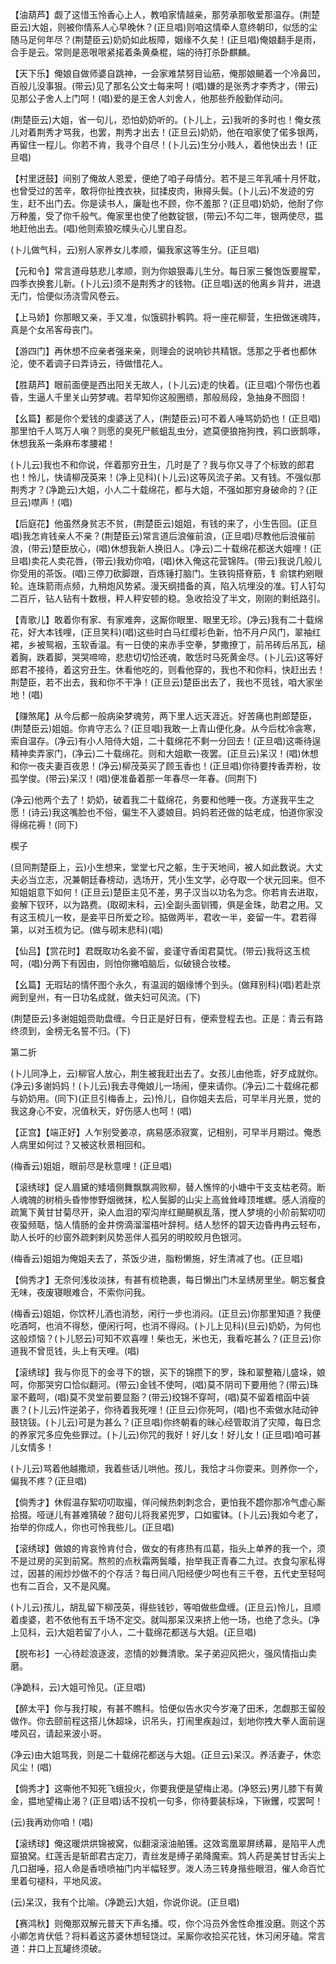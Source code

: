 <!-- { "loadSidebar": true } -->
【油葫芦】觑了这惜玉怜香心上人，教咱家情越亲，那劳承那敬爱那温存。(荆楚臣云)大姐，则被你情系人心早晚休？(正旦唱)则咱这情牵人意终朝印，似恁的尘随马足何年尽？(荆楚臣云)奶奶如此板障，姻缘不久矣！(正旦唱)俺娘翻手是雨，合手是云。常则是恶哏哏紧掿着条黄桑棍，端的待打杀卧麒麟。

【天下乐】俺娘自做师婆自跳神，一会家难禁努目讪筋，俺那娘飇着一个冷鼻凹，百般儿没事狠。(带云)见了那名公文士每来呵！(唱)嫌的是张秀才李秀才，(带云)见那公子舍人上门呵！(唱)爱的是王舍人刘舍人，他那些乔殷勤佯动问。

(荆楚臣云)大姐，省一句儿，恐怕奶奶听的。(卜儿上，云)我听的多时也！俺女孩儿对着荆秀才骂我，也罢，荆秀才出去！(正旦云)奶奶，他在咱家使了偌多银两，再留住一程儿。你若不肯，我寻个自尽！(卜儿云)生分小贱人，着他快出去！(正旦唱)

【村里迓鼓】间别了俺故人恩爱，便绝了咱子母情分。若不是三年乳哺十月怀耽，也曾受过的苦辛，敢将你扯拽衣袂，挝揉皮肉，揪撏头鬓。(卜儿云)不发迹的穷生，赶不出门去。你是读书人，廉耻也不顾，你不羞那？(正旦唱)奶奶，他耐了你万种羞，受了你千般气。俺家里也使了他数锭银，(带云)不勾二年，银两使尽，揾地赶他出去。(唱)他则索狼吃幞头心儿里自忍。

(卜儿做气科，云)别人家养女儿孝顺，偏我家这等生分。(正旦唱)

【元和令】常言道母慈悲儿孝顺，则为你娘狠毒儿生分。每日家三餐饱饭要腥荤，四季衣换套儿新。(卜儿云)须不是荆秀才的钱物。(正旦唱)送的他离乡背井，进退无门，恰便似汤浇雪风卷云。

【上马娇】你那眼又亲，手又准，似饿鹞扑鹌鹑。将一座花柳营，生扭做迷魂阵，真是个女吊客母丧门。

【游四门】再休想不应亲者强来亲，则理会的说响钞共精银。恁那之乎者也都休沦，使不着调子曰弄诗云，待做惜花人。

【胜葫芦】眼前面便是西出阳关无故人，(卜儿云)走的快着。(正旦唱)个带伤也着昏，生逼人千里关山劳梦魂。若早知你这般圈缋，那般局段，急抽身不囫囵！

【幺篇】都是你个爱钱的虔婆送了人，(荆楚臣云)可不着人唾骂奶奶也！(正旦唱)那里怕千人骂万人嗔？则愿的臭死尸骸蛆乱虫分，遮莫便狼拖狗拽，鸦口嵌鹊啄，休想我系一条麻布孝腰裙！

(卜儿云)我也不和你说，伴着那穷丑生，几时是了？我与你又寻了个标致的郎君也！怜儿，快请柳茂英来！(净上见科)(卜儿云)这等风流子弟。又有钱。不强似那荆秀才？(净跪云)大姐，小人二十载绵花，都与大姐，不强如那穷身破命的？(正旦云)噤声！(唱)

【后庭花】他虽然身贫志不贫，(荆楚臣云)姐姐，有钱的来了，小生告回。(正旦唱)我怎肯钱亲人不亲？(荆楚臣云)常言道后浪催前浪，(正旦唱)尽教他后浪催前浪，(带云)楚臣放心，(唱)休想我新人换旧人。(净云)二十载绵花都送大姐哩！(正旦唱)卖花人卖花唇，(带云)我劝你咱，(唱)休入俺这花营锦阵。(带云)我说几般儿你受用的茶饭。(唱)三停刀砍脚跟，百炼锤打脑门。生铁钩搭脊筋，钅俞镔杓剜眼轮。连珠箭雨点频，九稍炮风势紧。漫天纲措备的真，陷入坑埋没的准。钉人钉勾二百斤，钻人钻有十数根，秤人秤安顿的稳。急收拾没了半文，刚刚的剩纸路引。

【青歌儿】敢着你有家、有家难奔，这厮你眼里、眼里无珍。(净云)我有二十载绵花，好大本钱哩，(正旦笑科)(唱)这些时白马红缨衫色新，怕不月户风门，翠袖红裙，乡被鸳裀，玉软香温。有一日使的来赤手空拳，梦撒撩丁，前吊砖后吊瓦，槌着胸，跌着脚，哭哭啼啼，悲悲切切恰还魂，敢恁时马死黄金尽。(卜儿云)这等好郎君不接待，着这穷丑生。休看他吃的，则看他穿的，我也不和你料，快赶出去！荆楚臣，若不出去，我和你不干净！(正旦云)楚臣出去了，我也不觅钱，咱大家坐地！(唱)

【赚煞尾】从今后都一般病染梦魂劳，两下里人远天涯近。好苦痛也荆郎楚臣，(荆楚臣云)姐姐。你肯守志么？(正旦唱)我敢一上青山便化身。从今后枕冷衾寒，索自温存。(净云)有小人陪侍大姐，二十载绵花不剩一分回去！(正旦唱)这嘶待逞精神卖弄家门，(净云)二十载绵花。则和大姐歇一夜罢。(正旦云)呆汉！(唱)休想和你一夜夫妻百夜恩！(净云)柳茂英买了顾玉香也！(正旦唱)你待要抟香弄粉，妆孤学俊。(带云)呆汉！(唱)便准备着那一年春尽一年春。(同荆下)

(净云)他两个去了！奶奶，破着我二十载绵花，务要和他睡一夜。方遂我平生之愿！(诗云)我这嘴脸也不俗，偏生不入婆娘目。妈妈若还做的姑老成，怕道你家没得绵花褥！(同下)

楔子

(旦同荆楚臣上，云)小生想来，堂堂七尺之躯，生于天地间，被人如此数说。大丈夫必当立志，况兼朝廷春榜动，选场开，凭小生文学，必夺取一个状元回来。但不知姐姐意下如何！(正旦云)楚臣主见不差，男子汉当以功名为念。你若肯去进取，妾解下钗环，以为路费。(取砌末科，云)全副头面钏镯，俱是金珠，助君之用。又有这玉梳儿一枚，是妾平日所爱之珍。掂做两半，君收一半，妾留一牛。君若得第，以对玉梳为记。(做与砌末悲科)(唱)

【仙吕】【赏花时】君既取功名妾不留，妾谨守香闺君莫忧。(带云)我将这玉梳呵，(唱)分两下有因由，则怕你撇咱脑后，似破镜合妆楼。

【幺篇】无瑕玷的情怀图个永久，有温润的姻缘博个到头。(做拜别科)(唱)若赴京阙到皇州，有一日功名成就，做夫妇可风流。(下)

(荆楚臣云)多谢姐姐赍助盘缠。今日正是好日有，便索登程去也。正是：青云有路终须到，金榜无名誓不归。(下)

第二折

(卜儿同净上，云)柳官人放心，荆生被我赶出去了。女孩儿由他乖，好歹成就你。(净云)多谢妈妈！(卜儿云)我去寻俺娘儿一场闹，便来请你。(净云)二十载绵花都与奶奶用。(同下)(正旦引梅香上，云)怜儿，自你姐夫去后，可早半月光景，觉的我这身心不安，况值秋天，好伤感人也呵！(唱)

【正宫】【端正好】人乍别受姜凉，病易感添寂寞，记相别，可早半月期过。俺悉人病里如何过？又被这秋景相回和。

(梅香云)姐姐，眼前尽是秋意哩！(正旦唱)

【滚绣球】促人眉黛的矮墙侧舞飘飘凋败柳，替人憔悴的小塘中干支支枯老荷。断人魂魄的树梢头昏惨惨野烟微抹，松人鬓脚的山尖上高耸耸峰顶堆螺。感人消瘦的疏篱下黄甘甘菊尽开，染人血泪的窄沟岸红飇飇枫乱落，搅人梦境的小阶前絮叨叨夜蛩频聒，恼人情肠的金井傍滴溜溜梧叶辞柯。结人愁怀的碧天边昏冉冉云轻布，助人长吁的纱窗外疏剌剌风势恶伴人孤另的明皎皎月色银河。

(梅香云)姐姐为俺姐夫去了，茶饭少进，脂粉懒施，好生清减了也。(正旦唱)

【倘秀才】无奈何浅妆淡抹，有甚有梳艳裹，每日懒出门木呈绣房里坐。朝忘餐食无味，夜废寝眼难合，不索你问我。

(梅香云)姐姐，你饮杯儿酒也消愁，闲行一步也消闷。(正旦云)你那里知道？我便吃酒呵，也消不得愁，便闲行呵，也消不得闷。(卜儿上见科)(旦云)奶奶，为何也这般烦恼？(卜儿怒云)可知不欢喜哩！柴也无，米也无，我看吃甚么？(正旦云)你道我不曾觅钱，头上有天哩。(唱)

【滚绣球】我与你觅下的金寻下的银，买下的锦攒下的罗，珠和翠整箱儿盛垛，娘呵，你那哭穷口恰似翻河。(带云)金钱不使呵，(唱)莫不阴司下要用他？(带云)珠翠不戴呵，(唱)莫不灵堂前要显豁？(带云)绞锦不穿呵，(唱)莫不留着棺函中装裹？(卜儿云)忤逆弟子，你待着我死哩！(正旦云)你死呵，(唱)也不索做水陆动钟鼓铙钹。(卜儿云)可是为甚么？(正旦唱)你终朝看的昧心经管取消了灾障，每日念的养家咒多应免些罪过。(卜儿云)你咒的我好！好儿女！好儿女！(正旦唱)咱可甚儿女情多！

(卜儿云)骂着他越撒顽，我着些话儿哄他。孩儿，我恰才斗你耍来。则养你一个，偏我不疼？(正旦唱)

【倘秀才】休假温存絮叨叨取撮，佯问候热刺刺念合，更怕我不趱你那冷气虚心厮拾掇。哑谜儿有甚难猜破？甜句儿将我紧兜罗，口如蜜钵。(卜儿云)我如今老了，抬举的你成人，你也可怜我些儿。(正旦唱)

【滚绣球】做娘的肯哀怜肯付合，做女的有疼热有瓜葛，指头上单养的我一个，须不是过房的买到前窝。熬煎的点秋霜两鬓皤，抬举我正青春二九过。衣食勾家私得过，因甚的闹炒炒做不的个存活？每日间八阳经便少呵也有三千卷，五代史至轻呵也有二百合，又不是风魔。

(卜儿云)孩儿，胡乱留下柳茂英，得些钱钞，等咱做些盘缠。(正旦云)怜儿，且顺着虔婆，若不依他有五千场不定交。就叫那呆汉来挤上他一场，也绝了念头。(净上见科，云)大姐若留了小人，二十载绵花都送与大姐。(正旦唱)

【脱布衫】一心待趁浪逐波，恣情的妙舞清歌。呆子弟迎风把火，强风情指山卖磨。

(净跪科，云)大姐可怜见。(正旦唱)

【醉太平】你与我打睃，有甚不瞧科。恰便似告水灾今岁淹了田禾，怎觑那王留般做作。你去颐前程这搭儿休超垛，识吊头，打闹里疾赸过，刬地你拽大拳人面前逞喽风召，请起来波小哥。

(净云)由大姐骂我，则是二十载绵花都送与大姐。(正旦云)呆汉。养活妻子，休恋风尘！(唱)

【倘秀才】这嘶他不知死飞蛾投火，你要我便是望梅止渴。(净怒云)男儿膝下有黄金，揾地望梅止渴？(正旦唱)话不投机一句多，你待要装标垛，下锹钁，哎罢呵！

(云)我再劝你咱！(唱)

【滚绣球】俺这暖烘烘锦被窝，似翻滚滚油舶镬。这效鸾凰翠屏绣幕，是陷平人虎窟狼窝。红莲舌是斩郎君古定刀，青丝发是缚子弟降魔索。鸩人药是美甘甘舌尖上几口甜唾，招人命是香喷喷袖门内半幅轻罗。泼人汤三转身揩些眼泪，催人命百忙里着句褪科，平地风波。

(云)呆汉，我有个比喻。(净跪云)大姐，你说你说。(正旦唱)

【赛鸿秋】则俺那双解元普天下声名播。哎，你个冯员外舍性命推没磨。则这个苏小卿怎肯伏低？将料着这苏婆休想轻饶过。呆厮你收拾买花钱，休习闲牙磕。常言道：井口上瓦罐终须破。

